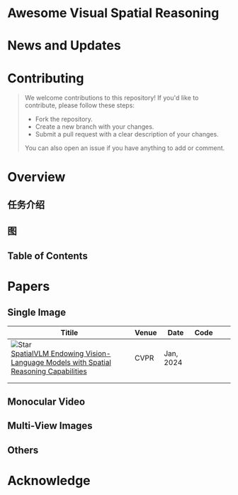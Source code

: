 # Awesome Visual Spatial Reasoning



# News and Updates



# Contributing

> We welcome contributions to this repository! If you'd like to contribute, please follow these steps:
>
> - Fork the repository.
> - Create a new branch with your changes.
> - Submit a pull request with a clear description of your changes.
>
> You can also open an issue if you have anything to add or comment.





# Overview

## 任务介绍





## 图





## Table of Contents





# Papers



## Single Image

| Titile                                                       | Venue | Date      | Code |      |      |
| ------------------------------------------------------------ | ----- | --------- | ---- | ---- | ---- |
| ![Star](https://img.shields.io/github/stars/remyxai/VQASynth.svg?style=social&label=Star)<br/>[SpatialVLM Endowing Vision-Language Models with Spatial Reasoning Capabilities](https://arxiv.org/abs/2504.01805) | CVPR  | Jan, 2024 |      |      |      |
|                                                              |       |           |      |      |      |
|                                                              |       |           |      |      |      |



## Monocular Video





## Multi-View Images





## Others





# Acknowledge



